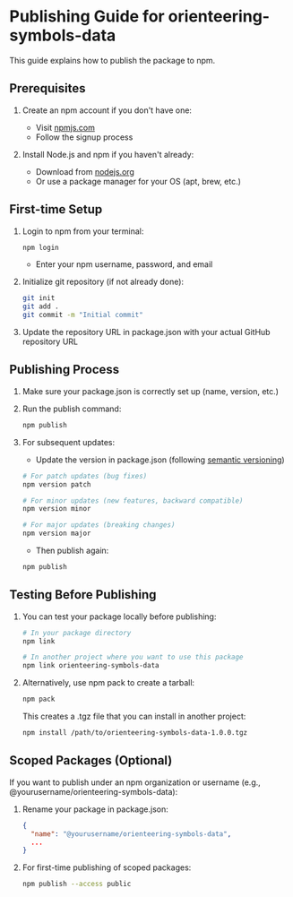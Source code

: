 # Publishing Guide for orienteering-symbols-data

This guide explains how to publish the package to npm.

## Prerequisites

1. Create an npm account if you don't have one:
   - Visit [npmjs.com](https://www.npmjs.com/signup)
   - Follow the signup process

2. Install Node.js and npm if you haven't already:
   - Download from [nodejs.org](https://nodejs.org/)
   - Or use a package manager for your OS (apt, brew, etc.)

## First-time Setup

1. Login to npm from your terminal:
   ```bash
   npm login
   ```
   - Enter your npm username, password, and email

2. Initialize git repository (if not already done):
   ```bash
   git init
   git add .
   git commit -m "Initial commit"
   ```

3. Update the repository URL in package.json with your actual GitHub repository URL

## Publishing Process

1. Make sure your package.json is correctly set up (name, version, etc.)

2. Run the publish command:
   ```bash
   npm publish
   ```

3. For subsequent updates:
   - Update the version in package.json (following [semantic versioning](https://semver.org/))
   ```bash
   # For patch updates (bug fixes)
   npm version patch
   
   # For minor updates (new features, backward compatible)
   npm version minor
   
   # For major updates (breaking changes)
   npm version major
   ```
   - Then publish again:
   ```bash
   npm publish
   ```

## Testing Before Publishing

1. You can test your package locally before publishing:
   ```bash
   # In your package directory
   npm link
   
   # In another project where you want to use this package
   npm link orienteering-symbols-data
   ```

2. Alternatively, use npm pack to create a tarball:
   ```bash
   npm pack
   ```
   This creates a .tgz file that you can install in another project:
   ```bash
   npm install /path/to/orienteering-symbols-data-1.0.0.tgz
   ```

## Scoped Packages (Optional)

If you want to publish under an npm organization or username (e.g., @yourusername/orienteering-symbols-data):

1. Rename your package in package.json:
   ```json
   {
     "name": "@yourusername/orienteering-symbols-data",
     ...
   }
   ```

2. For first-time publishing of scoped packages:
   ```bash
   npm publish --access public
   ```
